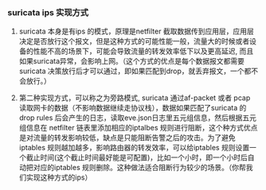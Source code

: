 
### suricata ips 实现方式
1. suricata 本身是有ips 的模式，原理是netfilter 截取数据传到应用层，应用层决定是否放行这个报文，但是这种方式的可能性能一般，流量大的时候或者设备的性能不高的场景下，可能会导致流量的转发效率低下以及更高延迟, 而且如果suricata异常，会影响上网。（这个方式的优点是每个数据报文都需要suricata 决策放行后才可以通过，即如果匹配到drop，就丢弃报文，一个都不会放行。）

2. 第二种实现方式，可以称之为旁路模式, suricata 通过af-packet 或者 pcap 读取网卡的数据（不影响数据继续走协议栈），数据如果匹配了suricata 的 drop rules 后会产生的日志，读取eve.json日志里五元组信息，然后根据五元组信息在 netfilter 链表里添加相应的iptalbes 规则进行阻断，这个种方式优点是对流量的转发影响较低，缺点是只能阻断告警之后的攻击。为了避免iptables 规则越加越多，影响路由器的转发效率，可以给iptables 规则设置一个截止时间(这个截止时间最好能是可配置)，比如一个小时，即一个小时后自动把对应的iptables 规则删除。这种做法适合阻断行为较少的场景。（你帮我们实现这种方式的ips）
